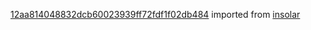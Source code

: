 [12aa814048832dcb60023939ff72fdf1f02db484](https://github.com/insolar/insolar/commit/12aa814048832dcb60023939ff72fdf1f02db484) imported from [insolar](https://github.com/insolar/insolar)

